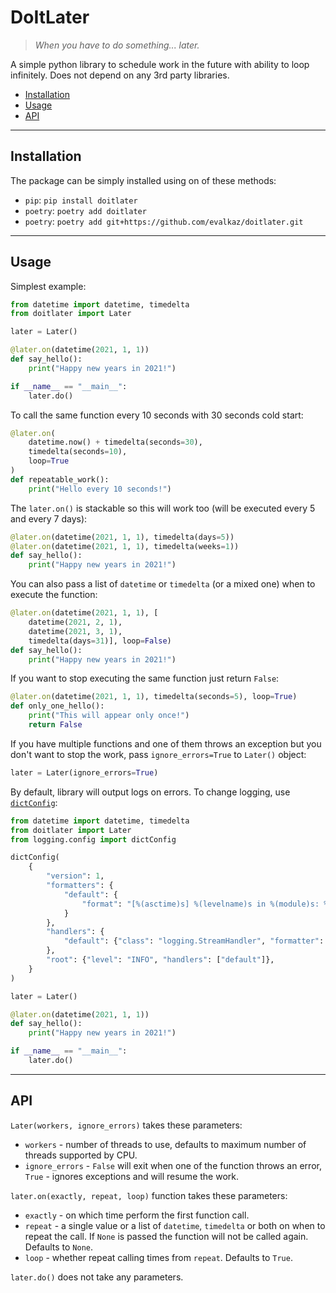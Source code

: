 
# DoItLater
> *When you have to do something... later.*

A simple python library to schedule work in the future with ability to loop infinitely. Does not depend on any 3rd party libraries.

* [Installation](#installation)
* [Usage](#usage)
* [API](#api)
___
## Installation
The package can be simply installed using on of these methods:
* `pip`: `pip install doitlater`
* `poetry`: `poetry add doitlater`
* `poetry`: `poetry add git+https://github.com/evalkaz/doitlater.git`
---
## Usage
Simplest example:
```python
from datetime import datetime, timedelta
from doitlater import Later

later = Later()

@later.on(datetime(2021, 1, 1))
def say_hello():
    print("Happy new years in 2021!")

if __name__ == "__main__":
    later.do()
```

To call the same function every 10 seconds with 30 seconds cold start:
```python
@later.on(
    datetime.now() + timedelta(seconds=30),
    timedelta(seconds=10),
    loop=True
)
def repeatable_work():
    print("Hello every 10 seconds!")
```
The `later.on()` is stackable so this will work too (will be executed every 5 and every 7 days):
```python
@later.on(datetime(2021, 1, 1), timedelta(days=5))
@later.on(datetime(2021, 1, 1), timedelta(weeks=1))
def say_hello():
    print("Happy new years in 2021!")
```
You can also pass a list of `datetime` or `timedelta` (or a mixed one) when to execute the function:
```python
@later.on(datetime(2021, 1, 1), [
    datetime(2021, 2, 1),
    datetime(2021, 3, 1),
    timedelta(days=31)], loop=False)
def say_hello():
    print("Happy new years in 2021!")
```
If you want to stop executing the same function just return `False`:
```python
@later.on(datetime(2021, 1, 1), timedelta(seconds=5), loop=True)
def only_one_hello():
    print("This will appear only once!")
    return False
```
If you have multiple functions and one of them throws an exception but you don't want to stop the work, pass `ignore_errors=True` to `Later()` object:
```python
later = Later(ignore_errors=True)
```
By default, library will output logs on errors. To change logging, use [`dictConfig`](https://docs.python.org/3/library/logging.config.html#logging.config.dictConfig):
```python
from datetime import datetime, timedelta
from doitlater import Later
from logging.config import dictConfig

dictConfig(
    {
        "version": 1,
        "formatters": {
            "default": {
                "format": "[%(asctime)s] %(levelname)s in %(module)s: %(message)s",
            }
        },
        "handlers": {
            "default": {"class": "logging.StreamHandler", "formatter": "default",}
        },
        "root": {"level": "INFO", "handlers": ["default"]},
    }
)

later = Later()

@later.on(datetime(2021, 1, 1))
def say_hello():
    print("Happy new years in 2021!")

if __name__ == "__main__":
    later.do()
```
---
## API
`Later(workers, ignore_errors)` takes these parameters:
* `workers` - number of threads to use, defaults to maximum number of threads supported by CPU.
* `ignore_errors` - `False` will exit when one of the function throws an error, `True` - ignores exceptions and will resume the work.

`later.on(exactly, repeat, loop)` function takes these parameters:
* `exactly` - on which time perform the first function call.
* `repeat` - a single value or a list of `datetime`, `timedelta` or both on when to repeat the call. If `None` is passed the function will not be called again. Defaults to `None`.
* `loop` - whether repeat calling times from `repeat`. Defaults to `True`.

`later.do()` does not take any parameters.
